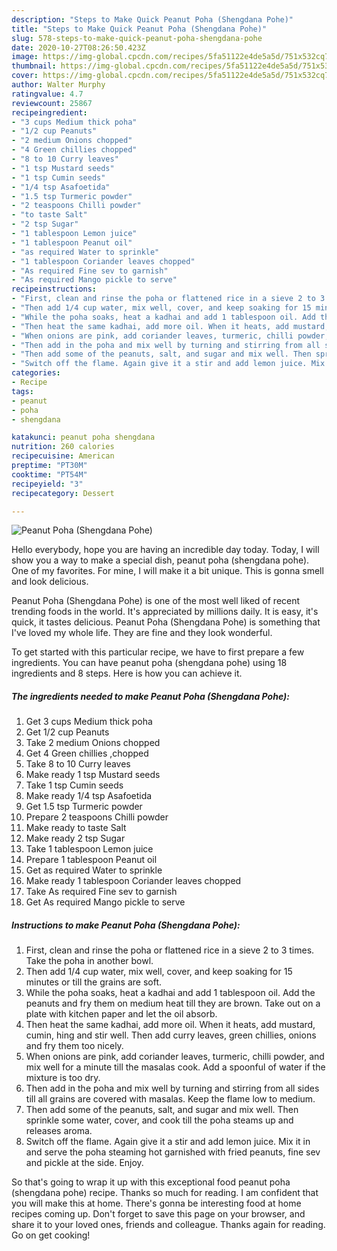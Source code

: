 ```yaml
---
description: "Steps to Make Quick Peanut Poha (Shengdana Pohe)"
title: "Steps to Make Quick Peanut Poha (Shengdana Pohe)"
slug: 578-steps-to-make-quick-peanut-poha-shengdana-pohe
date: 2020-10-27T08:26:50.423Z
image: https://img-global.cpcdn.com/recipes/5fa51122e4de5a5d/751x532cq70/peanut-poha-shengdana-pohe-recipe-main-photo.jpg
thumbnail: https://img-global.cpcdn.com/recipes/5fa51122e4de5a5d/751x532cq70/peanut-poha-shengdana-pohe-recipe-main-photo.jpg
cover: https://img-global.cpcdn.com/recipes/5fa51122e4de5a5d/751x532cq70/peanut-poha-shengdana-pohe-recipe-main-photo.jpg
author: Walter Murphy
ratingvalue: 4.7
reviewcount: 25867
recipeingredient:
- "3 cups Medium thick poha"
- "1/2 cup Peanuts"
- "2 medium Onions chopped"
- "4 Green chillies chopped"
- "8 to 10 Curry leaves"
- "1 tsp Mustard seeds"
- "1 tsp Cumin seeds"
- "1/4 tsp Asafoetida"
- "1.5 tsp Turmeric powder"
- "2 teaspoons Chilli powder"
- "to taste Salt"
- "2 tsp Sugar"
- "1 tablespoon Lemon juice"
- "1 tablespoon Peanut oil"
- "as required Water to sprinkle"
- "1 tablespoon Coriander leaves chopped"
- "As required Fine sev to garnish"
- "As required Mango pickle to serve"
recipeinstructions:
- "First, clean and rinse the poha or flattened rice in a sieve 2 to 3 times. Take the poha in another bowl."
- "Then add 1/4 cup water, mix well, cover, and keep soaking for 15 minutes or till the grains are soft."
- "While the poha soaks, heat a kadhai and add 1 tablespoon oil. Add the peanuts and fry them on medium heat till they are brown. Take out on a plate with kitchen paper and let the oil absorb."
- "Then heat the same kadhai, add more oil. When it heats, add mustard, cumin, hing and stir well. Then add curry leaves, green chillies, onions and fry them too nicely."
- "When onions are pink, add coriander leaves, turmeric, chilli powder, and mix well for a minute till the masalas cook. Add a spoonful of water if the mixture is too dry."
- "Then add in the poha and mix well by turning and stirring from all sides till all grains are covered with masalas. Keep the flame low to medium."
- "Then add some of the peanuts, salt, and sugar and mix well. Then sprinkle some water, cover, and cook till the poha steams up and releases aroma."
- "Switch off the flame. Again give it a stir and add lemon juice. Mix it in and serve the poha steaming hot garnished with fried peanuts, fine sev and pickle at the side. Enjoy."
categories:
- Recipe
tags:
- peanut
- poha
- shengdana

katakunci: peanut poha shengdana 
nutrition: 260 calories
recipecuisine: American
preptime: "PT30M"
cooktime: "PT54M"
recipeyield: "3"
recipecategory: Dessert

---
```



![Peanut Poha (Shengdana Pohe)](https://img-global.cpcdn.com/recipes/5fa51122e4de5a5d/751x532cq70/peanut-poha-shengdana-pohe-recipe-main-photo.jpg)

Hello everybody, hope you are having an incredible day today. Today, I will show you a way to make a special dish, peanut poha (shengdana pohe). One of my favorites. For mine, I will make it a bit unique. This is gonna smell and look delicious.

Peanut Poha (Shengdana Pohe) is one of the most well liked of recent trending foods in the world. It's appreciated by millions daily. It is easy, it's quick, it tastes delicious. Peanut Poha (Shengdana Pohe) is something that I've loved my whole life. They are fine and they look wonderful.




To get started with this particular recipe, we have to first prepare a few ingredients. You can have peanut poha (shengdana pohe) using 18 ingredients and 8 steps. Here is how you can achieve it.

<!--inarticleads1-->

##### The ingredients needed to make Peanut Poha (Shengdana Pohe):

1. Get 3 cups Medium thick poha
1. Get 1/2 cup Peanuts
1. Take 2 medium Onions chopped
1. Get 4 Green chillies ,chopped
1. Take 8 to 10 Curry leaves
1. Make ready 1 tsp Mustard seeds
1. Take 1 tsp Cumin seeds
1. Make ready 1/4 tsp Asafoetida
1. Get 1.5 tsp Turmeric powder
1. Prepare 2 teaspoons Chilli powder
1. Make ready to taste Salt
1. Make ready 2 tsp Sugar
1. Take 1 tablespoon Lemon juice
1. Prepare 1 tablespoon Peanut oil
1. Get as required Water to sprinkle
1. Make ready 1 tablespoon Coriander leaves chopped
1. Take As required Fine sev to garnish
1. Get As required Mango pickle to serve




<!--inarticleads2-->

##### Instructions to make Peanut Poha (Shengdana Pohe):

1. First, clean and rinse the poha or flattened rice in a sieve 2 to 3 times. Take the poha in another bowl.
1. Then add 1/4 cup water, mix well, cover, and keep soaking for 15 minutes or till the grains are soft.
1. While the poha soaks, heat a kadhai and add 1 tablespoon oil. Add the peanuts and fry them on medium heat till they are brown. Take out on a plate with kitchen paper and let the oil absorb.
1. Then heat the same kadhai, add more oil. When it heats, add mustard, cumin, hing and stir well. Then add curry leaves, green chillies, onions and fry them too nicely.
1. When onions are pink, add coriander leaves, turmeric, chilli powder, and mix well for a minute till the masalas cook. Add a spoonful of water if the mixture is too dry.
1. Then add in the poha and mix well by turning and stirring from all sides till all grains are covered with masalas. Keep the flame low to medium.
1. Then add some of the peanuts, salt, and sugar and mix well. Then sprinkle some water, cover, and cook till the poha steams up and releases aroma.
1. Switch off the flame. Again give it a stir and add lemon juice. Mix it in and serve the poha steaming hot garnished with fried peanuts, fine sev and pickle at the side. Enjoy.




So that's going to wrap it up with this exceptional food peanut poha (shengdana pohe) recipe. Thanks so much for reading. I am confident that you will make this at home. There's gonna be interesting food at home recipes coming up. Don't forget to save this page on your browser, and share it to your loved ones, friends and colleague. Thanks again for reading. Go on get cooking!
